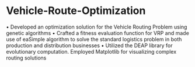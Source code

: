 # Vehicle-Route-Optimization
• Developed an optimization solution for the Vehicle Routing Problem using genetic algorithms
• Crafted a fitness evaluation function for VRP and made use of eaSimple algorithm to solve the standard logistics problem in both production and distribution businesses
• Utilized the DEAP library for evolutionary computation. Employed Matplotlib for visualizing complex routing solutions

